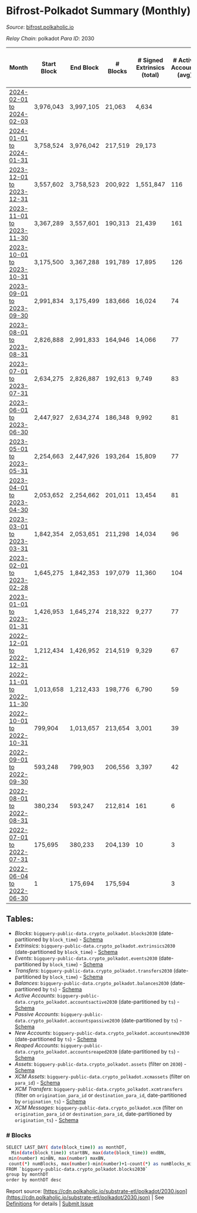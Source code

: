 # Bifrost-Polkadot Summary (Monthly)

_Source_: [bifrost.polkaholic.io](https://bifrost.polkaholic.io)

*Relay Chain*: polkadot
*Para ID*: 2030



| Month | Start Block | End Block | # Blocks | # Signed Extrinsics (total) | # Active Accounts (avg) | # Addresses with Balances (max) | Issues |
| ----- | ----------- | --------- | -------- | --------------------------- | ----------------------- | ------------------------------- | ------ |
| [2024-02-01 to 2024-02-03](/polkadot/2030-bifrost/2024-02-29.md) | 3,976,043 | 3,997,105 | 21,063 | 4,634 |  | 31,877 | -   |   
| [2024-01-01 to 2024-01-31](/polkadot/2030-bifrost/2024-01-31.md) | 3,758,524 | 3,976,042 | 217,519 | 29,173 |  | 31,780 | -   |   
| [2023-12-01 to 2023-12-31](/polkadot/2030-bifrost/2023-12-31.md) | 3,557,602 | 3,758,523 | 200,922 | 1,551,847 | 116 | 30,495 | -   |   
| [2023-11-01 to 2023-11-30](/polkadot/2030-bifrost/2023-11-30.md) | 3,367,289 | 3,557,601 | 190,313 | 21,439 | 161 | 7,107 | -   |   
| [2023-10-01 to 2023-10-31](/polkadot/2030-bifrost/2023-10-31.md) | 3,175,500 | 3,367,288 | 191,789 | 17,895 | 126 | 6,029 | -   |   
| [2023-09-01 to 2023-09-30](/polkadot/2030-bifrost/2023-09-30.md) | 2,991,834 | 3,175,499 | 183,666 | 16,024 | 74 | 5,276 | -   |   
| [2023-08-01 to 2023-08-31](/polkadot/2030-bifrost/2023-08-31.md) | 2,826,888 | 2,991,833 | 164,946 | 14,066 | 77 | 5,095 | -   |   
| [2023-07-01 to 2023-07-31](/polkadot/2030-bifrost/2023-07-31.md) | 2,634,275 | 2,826,887 | 192,613 | 9,749 | 83 | 4,927 | -   |   
| [2023-06-01 to 2023-06-30](/polkadot/2030-bifrost/2023-06-30.md) | 2,447,927 | 2,634,274 | 186,348 | 9,992 | 81 | 4,739 | -   |   
| [2023-05-01 to 2023-05-31](/polkadot/2030-bifrost/2023-05-31.md) | 2,254,663 | 2,447,926 | 193,264 | 15,809 | 77 | 4,535 | -   |   
| [2023-04-01 to 2023-04-30](/polkadot/2030-bifrost/2023-04-30.md) | 2,053,652 | 2,254,662 | 201,011 | 13,454 | 81 | 4,273 | -   |   
| [2023-03-01 to 2023-03-31](/polkadot/2030-bifrost/2023-03-31.md) | 1,842,354 | 2,053,651 | 211,298 | 14,034 | 96 | 4,092 | -   |   
| [2023-02-01 to 2023-02-28](/polkadot/2030-bifrost/2023-02-28.md) | 1,645,275 | 1,842,353 | 197,079 | 11,360 | 104 | 3,822 | -   |   
| [2023-01-01 to 2023-01-31](/polkadot/2030-bifrost/2023-01-31.md) | 1,426,953 | 1,645,274 | 218,322 | 9,277 | 77 | 3,568 | -   |   
| [2022-12-01 to 2022-12-31](/polkadot/2030-bifrost/2022-12-31.md) | 1,212,434 | 1,426,952 | 214,519 | 9,329 | 67 | 3,405 | -   |   
| [2022-11-01 to 2022-11-30](/polkadot/2030-bifrost/2022-11-30.md) | 1,013,658 | 1,212,433 | 198,776 | 6,790 | 59 | 3,181 | -   |   
| [2022-10-01 to 2022-10-31](/polkadot/2030-bifrost/2022-10-31.md) | 799,904 | 1,013,657 | 213,654 | 3,001 | 39 | 2,939 | - 100 (0.05%) |   
| [2022-09-01 to 2022-09-30](/polkadot/2030-bifrost/2022-09-30.md) | 593,248 | 799,903 | 206,556 | 3,397 | 42 | 2,801 | - 100 (0.05%) |   
| [2022-08-01 to 2022-08-31](/polkadot/2030-bifrost/2022-08-31.md) | 380,234 | 593,247 | 212,814 | 161 | 6 | 1,329 | - 200 (0.09%) |   
| [2022-07-01 to 2022-07-31](/polkadot/2030-bifrost/2022-07-31.md) | 175,695 | 380,233 | 204,139 | 10 | 3 | 2 | - 400 (0.20%) |   
| [2022-06-04 to 2022-06-30](/polkadot/2030-bifrost/2022-06-30.md) | 1 | 175,694 | 175,594 |  | 3 | 2 | - 100 (0.06%) |   

## Tables:

* _Blocks_: `bigquery-public-data.crypto_polkadot.blocks2030` (date-partitioned by `block_time`) - [Schema](/schema/balances.json)
* _Extrinsics_: `bigquery-public-data.crypto_polkadot.extrinsics2030` (date-partitioned by `block_time`) - [Schema](/schema/extrinsics.json)
* _Events_: `bigquery-public-data.crypto_polkadot.events2030` (date-partitioned by `block_time`) - [Schema](/schema/events.json)
* _Transfers_: `bigquery-public-data.crypto_polkadot.transfers2030` (date-partitioned by `block_time`) - [Schema](/schema/transfers.json)
* _Balances_: `bigquery-public-data.crypto_polkadot.balances2030` (date-partitioned by `ts`) - [Schema](/schema/balances.json)
* _Active Accounts_: `bigquery-public-data.crypto_polkadot.accountsactive2030` (date-partitioned by `ts`) - [Schema](/schema/accountsactive.json)
* _Passive Accounts_: `bigquery-public-data.crypto_polkadot.accountspassive2030` (date-partitioned by `ts`) - [Schema](/schema/accountspassive.json)
* _New Accounts_: `bigquery-public-data.crypto_polkadot.accountsnew2030` (date-partitioned by `ts`) - [Schema](/schema/accountsnew.json)
* _Reaped Accounts_: `bigquery-public-data.crypto_polkadot.accountsreaped2030` (date-partitioned by `ts`) - [Schema](/schema/accountsreaped.json)
* _Assets_: `bigquery-public-data.crypto_polkadot.assets` (filter on `2030`) - [Schema](/schema/assets.json)
* _XCM Assets_: `bigquery-public-data.crypto_polkadot.xcmassets` (filter on `para_id`) - [Schema](/schema/xcmassets.json)
* _XCM Transfers_: `bigquery-public-data.crypto_polkadot.xcmtransfers` (filter on `origination_para_id` or `destination_para_id`, date-partitioned by `origination_ts`) - [Schema](/schema/xcmtransfers.json)
* _XCM Messages_: `bigquery-public-data.crypto_polkadot.xcm` (filter on `origination_para_id` or `destination_para_id`, date-partitioned by `origination_ts`) - [Schema](/schema/xcm.json)

### # Blocks
```bash
SELECT LAST_DAY( date(block_time)) as monthDT,
  Min(date(block_time)) startBN, max(date(block_time)) endBN, 
 min(number) minBN, max(number) maxBN, 
 count(*) numBlocks, max(number)-min(number)+1-count(*) as numBlocks_missing 
FROM `bigquery-public-data.crypto_polkadot.blocks2030` 
group by monthDT 
order by monthDT desc
```


Report source: [https://cdn.polkaholic.io/substrate-etl/polkadot/2030.json](https://cdn.polkaholic.io/substrate-etl/polkadot/2030.json) | See [Definitions](/DEFINITIONS.md) for details | [Submit Issue](https://github.com/colorfulnotion/substrate-etl/issues)
